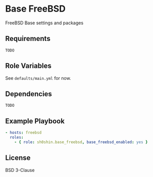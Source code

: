 # Base FreeBSD
FreeBSD Base settings and packages

## Requirements
`TODO`

## Role Variables
See `defaults/main.yml` for now.

## Dependencies
`TODO`

## Example Playbook
```yaml
- hosts: freebsd
  roles:
    - { role: sh0shin.base_freebsd, base_freebsd_enabled: yes }
```

## License
BSD 3-Clause
